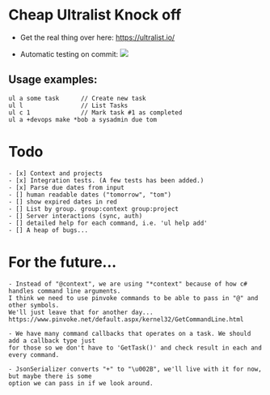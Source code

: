 ﻿# Cheap Ultralist Knock off

- Get the real thing over here: https://ultralist.io/

- Automatic testing on commit: ![](https://github.com/MarcusSakae/ultralist-clone/actions/workflows/dotnet.yml/badge.svg)

## Usage examples:

    ul a some task      // Create new task
    ul l                // List Tasks
    ul c 1              // Mark task #1 as completed
    ul a +devops make *bob a sysadmin due tom

# Todo

    - [x] Context and projects
    - [x] Integration tests. (A few tests has been added.)
    - [x] Parse due dates from input
    - [] human readable dates ("tomorrow", "tom")
    - [] show expired dates in red
    - [] List by group. group:context group:project
    - [] Server interactions (sync, auth)
    - [] detailed help for each command, i.e. 'ul help add'
    - [] A heap of bugs...

# For the future... 

    - Instead of "@context", we are using "*context" because of how c# handles command line arguments.
    I think we need to use pinvoke commands to be able to pass in "@" and other symbols. 
    We'll just leave that for another day...
    https://www.pinvoke.net/default.aspx/kernel32/GetCommandLine.html

    - We have many command callbacks that operates on a task. We should add a callback type just
    for those so we don't have to 'GetTask()' and check result in each and every command.

    - JsonSerializer converts "+" to "\u002B", we'll live with it for now, but maybe there is some 
    option we can pass in if we look around.